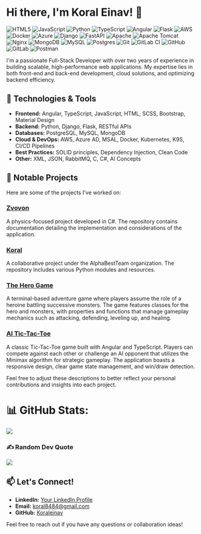 # Hi there, I'm Koral Einav! 👋
![HTML5](https://img.shields.io/badge/html5-%23E34F26.svg?style=flat-square&logo=html5&logoColor=white) ![JavaScript](https://img.shields.io/badge/javascript-%23323330.svg?style=flat-square&logo=javascript&logoColor=%23F7DF1E) ![Python](https://img.shields.io/badge/python-3670A0?style=flat-square&logo=python&logoColor=ffdd54) ![TypeScript](https://img.shields.io/badge/typescript-%23007ACC.svg?style=flat-square&logo=typescript&logoColor=white) ![Angular](https://img.shields.io/badge/angular-%23DD0031.svg?style=flat-square&logo=angular&logoColor=white) ![Flask](https://img.shields.io/badge/flask-%23000.svg?style=flat-square&logo=flask&logoColor=white) ![AWS](https://img.shields.io/badge/AWS-%23FF9900.svg?style=flat-square&logo=amazon-aws&logoColor=white) ![Docker](https://img.shields.io/badge/docker-%230db7ed.svg?style=flat-square&logo=docker&logoColor=white) ![Azure](https://img.shields.io/badge/azure-%230072C6.svg?style=flat-square&logo=microsoftazure&logoColor=white) ![Django](https://img.shields.io/badge/django-%23092E20.svg?style=flat-square&logo=django&logoColor=white) ![FastAPI](https://img.shields.io/badge/FastAPI-005571?style=flat-square&logo=fastapi) ![Apache](https://img.shields.io/badge/apache-%23D42029.svg?style=flat-square&logo=apache&logoColor=white) ![Apache Tomcat](https://img.shields.io/badge/apache%20tomcat-%23F8DC75.svg?style=flat-square&logo=apache-tomcat&logoColor=black) ![Nginx](https://img.shields.io/badge/nginx-%23009639.svg?style=flat-square&logo=nginx&logoColor=white) ![MongoDB](https://img.shields.io/badge/MongoDB-%234ea94b.svg?style=flat-square&logo=mongodb&logoColor=white) ![MySQL](https://img.shields.io/badge/mysql-4479A1.svg?style=flat-square&logo=mysql&logoColor=white) ![Postgres](https://img.shields.io/badge/postgres-%23316192.svg?style=flat-square&logo=postgresql&logoColor=white) ![Git](https://img.shields.io/badge/git-%23F05033.svg?style=flat-square&logo=git&logoColor=white) ![GitLab CI](https://img.shields.io/badge/gitlab%20CI-%23181717.svg?style=flat-square&logo=gitlab&logoColor=white) ![GitHub](https://img.shields.io/badge/github-%23121011.svg?style=flat-square&logo=github&logoColor=white) ![GitLab](https://img.shields.io/badge/gitlab-%23181717.svg?style=flat-square&logo=gitlab&logoColor=white) ![Postman](https://img.shields.io/badge/Postman-FF6C37?style=flat-square&logo=postman&logoColor=white)

I'm a passionate Full-Stack Developer with over two years of experience in building scalable, high-performance web applications. My expertise lies in both front-end and back-end development, cloud solutions, and optimizing backend efficiency.

## 🔧 Technologies & Tools

- **Frontend:** Angular, TypeScript, JavaScript, HTML, SCSS, Bootstrap, Material Design
- **Backend:** Python, Django, Flask, RESTful APIs
- **Databases:** PostgreSQL, MySQL, MongoDB
- **Cloud & DevOps:** AWS, Azure AD, MSAL, Docker, Kubernetes, K9S, CI/CD Pipelines
- **Best Practices:** SOLID principles, Dependency Injection, Clean Code
- **Other:** XML, JSON, RabbitMQ, C, C#, AI Concepts

## 🚀 Notable Projects

Here are some of the projects I've worked on:

### [Zvovon](https://github.com/Koraleinav/Zvovon_application)
A physics-focused project developed in C#. The repository contains documentation detailing the implementation and considerations of the application.

### [Koral](https://github.com/alphabestteam/Koral)
A collaborative project under the AlphaBestTeam organization. The repository includes various Python modules and resources.

### [The Hero Game](https://github.com/Koraleinav/The-Hero-Game)
A terminal-based adventure game where players assume the role of a heroine battling successive monsters. The game features classes for the hero and monsters, with properties and functions that manage gameplay mechanics such as attacking, defending, leveling up, and healing.

### [AI Tic-Tac-Toe](https://github.com/Koraleinav/AI_Tic-Tac-Toe)
A classic Tic-Tac-Toe game built with Angular and TypeScript. Players can compete against each other or challenge an AI opponent that utilizes the Minimax algorithm for strategic gameplay. The application boasts a responsive design, clear game state management, and win/draw detection.

Feel free to adjust these descriptions to better reflect your personal contributions and insights into each project.


# 📊 GitHub Stats:

![](https://github-readme-stats.vercel.app/api/top-langs/?username=koraleinav&theme=merko&hide_border=true&include_all_commits=false&count_private=false&layout=compact)

### ✍️ Random Dev Quote
![](https://quotes-github-readme.vercel.app/api?type=horizontal&theme=radical)


## 📫 Let's Connect!

- **LinkedIn:** [Your LinkedIn Profile](#)
- **Email:** koral8484@gmail.com
- **GitHub:** [Koraleinav](https://github.com/Koraleinav)

Feel free to reach out if you have any questions or collaboration ideas!

